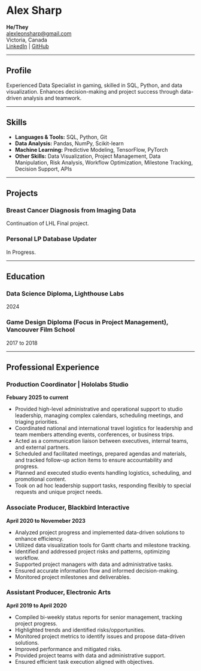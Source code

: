 # Alex Sharp
**He/They**  
alexleonsharp@gmail.com   
Victoria, Canada  
[LinkedIn](https://linkedin.com/in/alex-sharp) | [GitHub](https://github.com/LeonFall3)

---

## Profile

Experienced Data Specialist in gaming, skilled in SQL, Python, and data visualization. Enhances decision-making and project success through data-driven analysis and teamwork.

---

## Skills

- **Languages & Tools:** SQL, Python, Git
- **Data Analysis:** Pandas, NumPy, Scikit-learn
- **Machine Learning:** Predictive Modeling, TensorFlow, PyTorch
- **Other Skills:** Data Visualization, Project Management, Data Manipulation, Risk Analysis, Workflow Optimization, Milestone Tracking, Decision Support, APIs

---

## Projects

### Breast Cancer Diagnosis from Imaging Data  
Continuation of LHL Final project.

### Personal LP Database Updater  
In Progress.

---

## Education

### Data Science Diploma, Lighthouse Labs  
2024

### Game Design Diploma (Focus in Project Management), Vancouver Film School  
2017 to 2018

---

## Professional Experience

### Production Coordinator | Hololabs Studio
**Febuary 2025 to current**
- Provided high-level administrative and operational support to studio leadership, managing complex calendars, scheduling meetings, and triaging priorities.
- Coordinated national and international travel logistics for leadership and team members attending events, conferences, or business trips.
- Acted as a communication liaison between executives, internal teams, and external partners.
- Scheduled and facilitated meetings, prepared agendas and materials, and tracked follow-up action items to ensure accountability and progress.
- Planned and executed studio events handling logistics, scheduling, and promotional content.
- Took on ad hoc leadership support tasks, responding flexibly to special requests and unique project needs.

### Associate Producer, Blackbird Interactive  
**April 2020 to Novemeber 2023**  
- Analyzed project progress and implemented data-driven solutions to enhance efficiency.  
- Utilized data visualization tools for Gantt charts and milestone tracking.  
- Identified and addressed project risks and patterns, optimizing workflow.  
- Supported project managers with data and administrative tasks.  
- Ensured accurate information flow and informed decision-making.  
- Monitored project milestones and deliverables.

### Assistant Producer, Electronic Arts  
**April 2019 to April 2020**  
- Compiled bi-weekly status reports for senior management, tracking project progress.  
- Highlighted trends and identified risks/opportunities.  
- Monitored project metrics to identify issues and propose data-driven solutions.  
- Improved performance and mitigated risks.  
- Provided project teams with data and administrative support.  
- Ensured efficient task execution aligned with objectives.


